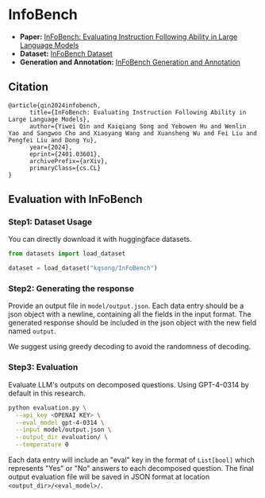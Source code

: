 # InfoBench

- **Paper:** [InFoBench: Evaluating Instruction Following Ability in Large Language Models](https://arxiv.org/pdf/2401.03601.pdf)
- **Dataset:** [InFoBench Dataset](https://huggingface.co/datasets/kqsong/InFoBench)
- **Generation and Annotation:** [InFoBench Generation and Annotation](https://drive.google.com/drive/folders/1Bj7u196p2fxBP03dQgd5lvddFoeSdPFO?usp=drive_link)
    
## Citation
```
@article{qin2024infobench,
      title={InFoBench: Evaluating Instruction Following Ability in Large Language Models}, 
      author={Yiwei Qin and Kaiqiang Song and Yebowen Hu and Wenlin Yao and Sangwoo Cho and Xiaoyang Wang and Xuansheng Wu and Fei Liu and Pengfei Liu and Dong Yu},
      year={2024},
      eprint={2401.03601},
      archivePrefix={arXiv},
      primaryClass={cs.CL}
}
```

## Evaluation with InFoBench
### Step1: Dataset Usage
You can directly download it with huggingface datasets.
``` python
from datasets import load_dataset

dataset = load_dataset("kqsong/InFoBench")
```

### Step2: Generating the response
Provide an output file in `model/output.json`.
Each data entry should be a json object with a newline, containing all the fields in the input format.
The generated response should be included in the json object with the new field named `output`.

We suggest using greedy decoding to avoid the randomness of decoding.


### Step3: Evaluation

Evaluate LLM's outputs on decomposed questions. Using GPT-4-0314 by default in this research.
```bash
python evaluation.py \
  --api_key <OPENAI KEY> \
  --eval_model gpt-4-0314 \
  --input model/output.json \
  --output_dir evaluation/ \
  --temperature 0
```

Each data entry will include an "eval" key in the format of ```List[bool]``` which represents "Yes" or "No" answers to each decomposed question.
The final output evaluation file will be saved in JSON format at location ```<output_dir>/<eval_model>/```.
